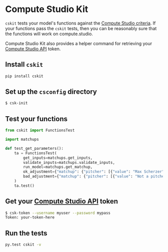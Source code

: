 # Compute Studio Kit

`cskit` tests your model's functions against the [Compute Studio criteria](https://docs.compute.studio/publish/functions/). If your functions pass the `cskit` tests, then you can be reasonably sure that the functions will work on compute.studio.

Compute Studio Kit also provides a helper command for retrieving your [Compute Studio API](https://docs.compute.studio/api/guide/) token.

## Install `cskit`

```bash
pip install cskit
```

## Set up the `csconfig` directory

```bash
$ csk-init
```

## Test your functions

```python
from cskit import FunctionsTest

import matchups

def test_get_parameters():
    ta = FunctionsTest(
        get_inputs=matchups.get_inputs,
        validate_inputs=matchups.validate_inputs,
        run_model=matchups.get_matchup,
        ok_adjustment={"matchup": {"pitcher": [{"value": "Max Scherzer"}]}},
        bad_adjustment={"matchup": {"pitcher": [{"value": "Not a pitcher"}]}}
    )
    ta.test()

```

## Get your [Compute Studio API](https://docs.compute.studio/api/guide/) token

```bash
$ csk-token --username myuser --password mypass
Token: your-token-here
```

## Run the tests

```bash
py.test cskit -v
```
